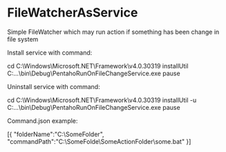 # FileWatcherAsService
Simple FileWatcher which may run action if something has been change in file system



Install service with command:

cd C:\Windows\Microsoft.NET\Framework\v4.0.30319 
installUtil C:\...\bin\Debug\PentahoRunOnFileChangeService.exe
pause



Uninstall service with command:

cd C:\Windows\Microsoft.NET\Framework\v4.0.30319 
installUtil -u C:\...\bin\Debug\PentahoRunOnFileChangeService.exe
pause




Command.json example:

[{
	"folderName":"C:\\SomeFolder",
	"commandPath":"C:\\SomeFolde\\SomeActionFolder\\some.bat"
}]